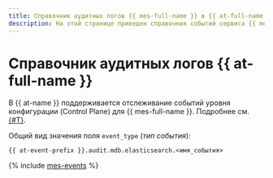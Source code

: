 ```yaml
---
title: Справочник аудитных логов {{ mes-full-name }} в {{ at-full-name }}
description: На этой странице приведен справочник событий сервиса {{ mes-name }}, отслеживаемых в {{ at-name }}.
---
```


# Справочник аудитных логов {{ at-full-name }}

В {{ at-name }} поддерживается отслеживание событий уровня конфигурации (Control Plane) для {{ mes-full-name }}. Подробнее см. [{#T}](../audit-trails/concepts/format.md).

Общий вид значения поля `event_type` (_тип события_):

```text
{{ at-event-prefix }}.audit.mdb.elasticsearch.<имя_события>
```

{% include [mes-events](../_includes/audit-trails/events/mes-events.md) %}
